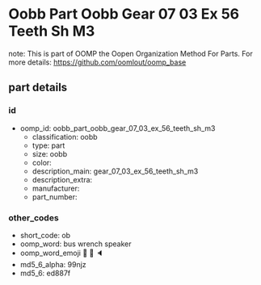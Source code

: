 # Oobb Part Oobb Gear 07 03 Ex 56 Teeth Sh M3  

note: This is part of OOMP the Oopen Organization Method For Parts. For more details: https://github.com/oomlout/oomp_base

##  part details





### id
* oomp_id: oobb_part_oobb_gear_07_03_ex_56_teeth_sh_m3
  * classification: oobb
  * type: part
  * size: oobb
  * color: 
  * description_main: gear_07_03_ex_56_teeth_sh_m3
  * description_extra: 
  * manufacturer: 
  * part_number: 

### other_codes
* short_code: ob
* oomp_word: bus wrench speaker
* oomp_word_emoji :bus: :wrench: :speaker:
* md5_6_alpha: 99njz
* md5_6: ed887f